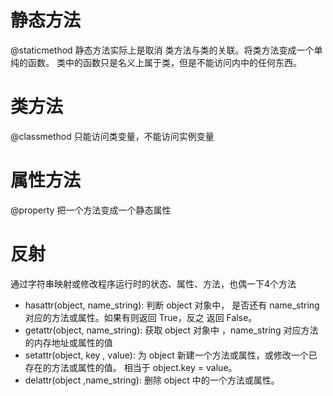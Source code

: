 # 静态方法
  @staticmethod
  静态方法实际上是取消 类方法与类的关联。将类方法变成一个单纯的函数。
  类中的函数只是名义上属于类，但是不能访问内中的任何东西。


# 类方法
  @classmethod
  只能访问类变量，不能访问实例变量


# 属性方法
  @property
  把一个方法变成一个静态属性


# 反射
  通过字符串映射或修改程序运行时的状态、属性、方法，也偶一下4个方法
  + hasattr(object, name_string): 判断 object 对象中， 是否还有 name_string 对应的方法或属性。如果有则返回 True，反之 返回 False。
  + getattr(object, name_string): 获取 object 对象中 ，name_string 对应方法的内存地址或属性的值
  + setattr(object, key , value): 为 object 新建一个方法或属性，或修改一个已存在的方法或属性的值。 相当于 object.key = value。
  + delattr(object ,name_string): 删除 object 中的一个方法或属性。

